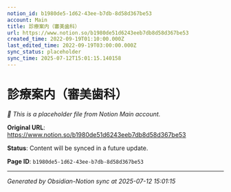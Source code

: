 ```yaml
---
notion_id: b1980de5-1d62-43ee-b7db-8d58d367be53
account: Main
title: 診療案内（審美歯科）
url: https://www.notion.so/b1980de51d6243eeb7db8d58d367be53
created_time: 2022-09-19T01:10:00.000Z
last_edited_time: 2022-09-19T03:00:00.000Z
sync_status: placeholder
sync_time: 2025-07-12T15:01:15.140158
---
```


# 診療案内（審美歯科）

*🔄 This is a placeholder file from Notion Main account.*

**Original URL**: https://www.notion.so/b1980de51d6243eeb7db8d58d367be53

**Status**: Content will be synced in a future update.

**Page ID**: `b1980de5-1d62-43ee-b7db-8d58d367be53`

---

*Generated by Obsidian-Notion sync at 2025-07-12 15:01:15*
